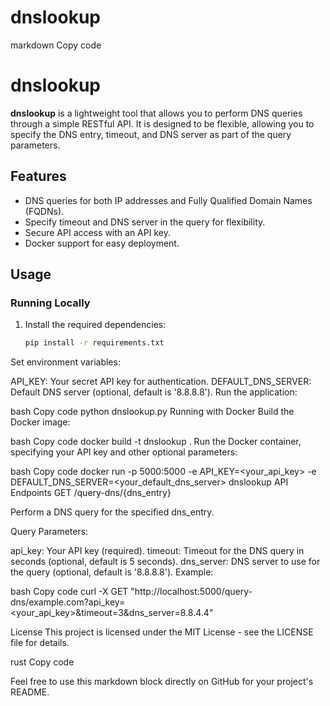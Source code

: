 # dnslookup

markdown
Copy code
# dnslookup

**dnslookup** is a lightweight tool that allows you to perform DNS queries through a simple RESTful API. It is designed to be flexible, allowing you to specify the DNS entry, timeout, and DNS server as part of the query parameters.

## Features

- DNS queries for both IP addresses and Fully Qualified Domain Names (FQDNs).
- Specify timeout and DNS server in the query for flexibility.
- Secure API access with an API key.
- Docker support for easy deployment.

## Usage

### Running Locally

1. Install the required dependencies:

   ```bash
   pip install -r requirements.txt
Set environment variables:

API_KEY: Your secret API key for authentication.
DEFAULT_DNS_SERVER: Default DNS server (optional, default is '8.8.8.8').
Run the application:

bash
Copy code
python dnslookup.py
Running with Docker
Build the Docker image:

bash
Copy code
docker build -t dnslookup .
Run the Docker container, specifying your API key and other optional parameters:

bash
Copy code
docker run -p 5000:5000 -e API_KEY=<your_api_key> -e DEFAULT_DNS_SERVER=<your_default_dns_server> dnslookup
API Endpoints
GET /query-dns/{dns_entry}

Perform a DNS query for the specified dns_entry.

Query Parameters:

api_key: Your API key (required).
timeout: Timeout for the DNS query in seconds (optional, default is 5 seconds).
dns_server: DNS server to use for the query (optional, default is '8.8.8.8').
Example:

bash
Copy code
curl -X GET "http://localhost:5000/query-dns/example.com?api_key=<your_api_key>&timeout=3&dns_server=8.8.4.4"

License
This project is licensed under the MIT License - see the LICENSE file for details.

rust
Copy code

Feel free to use this markdown block directly on GitHub for your project's README.
